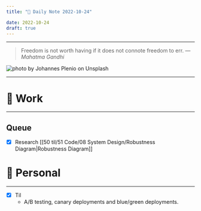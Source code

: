```yaml
---
title: "🌱 Daily Note 2022-10-24"

date: 2022-10-24
draft: true
---
```



---

> Freedom is not worth having if it does not connote freedom to err.
> — <cite>Mahatma Gandhi</cite>

![photo by Johannes Plenio on Unsplash](https://images.unsplash.com/photo-1604009506606-fd4989d50e6d?crop=entropy&cs=tinysrgb&fm=jpg&ixid=MnwzNjM5Nzd8MHwxfHJhbmRvbXx8fHx8fHx8fDE2NjY1Nzc5NDM&ixlib=rb-4.0.3&q=80&w=500&h=500)

---


# 💼 Work
---

## Queue
- [x] Research [[50 til/51 Code/08 System Design/Robustness Diagram|Robustness Diagram]]


# 🌱 Personal
---
- [x] Til
	-  A/B testing, canary deployments and blue/green deployments. 

